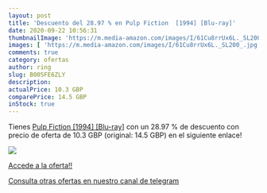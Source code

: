 ```yaml
---
layout: post
title: 'Descuento del 28.97 % en Pulp Fiction  [1994] [Blu-ray]'
date: 2020-09-22 10:56:31
thumbnailImage: 'https://m.media-amazon.com/images/I/61Cu8rrUx6L._SL200_.jpg'
images: [ 'https://m.media-amazon.com/images/I/61Cu8rrUx6L._SL200_.jpg' ]
comments: true
category: ofertas
author: ring
slug: B005FE6ZLY
description:
actualPrice: 10.3 GBP
comparePrice: 14.5 GBP
inStock: true
---
```


Tienes [Pulp Fiction  [1994] [Blu-ray]](https://www.amazon.com/dp/B005FE6ZLY/?tag=redken08-20) con un 28.97 % de descuento con precio de oferta de 10.3 GBP (original: 14.5 GBP) en el siguiente enlace!

[![](https://m.media-amazon.com/images/I/61Cu8rrUx6L._SL200_.jpg)](https://www.amazon.com/dp/B005FE6ZLY/?tag=redken08-20)

[Accede a la oferta!!](https://www.amazon.com/dp/B005FE6ZLY/?tag=redken08-20)

[Consulta otras ofertas en nuestro canal de telegram](https://t.me/s/ofertas25)
